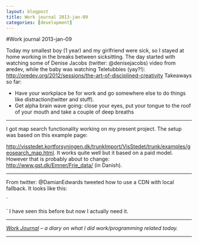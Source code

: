 ```yaml
---
layout: blogpost
title: Work journal 2013-jan-09
categories: [development]
---
```


#Work journal 2013-jan-09

Today my smallest boy (1 year) and my girlfriend were sick, so I stayed at home working in the breaks between sicksitting. The day started with watching some of Denise Jacobs (twitter: @denisejacobs) video from øredev, while the baby was watching Teletubbies (yay?!): <http://oredev.org/2012/sessions/the-art-of-disciplined-creativity> Takeaways so far: 
*   Have your workplace be for work and go somewhere else to do things like distraction(twitter and stuff). 
*   Get alpha brain wave going: close your eyes, put your tongue to the roof of your mouth and take a couple of deep breaths 

---

I got map search functionality working on my present project. The setup was based on this example page: 

<http://visstedet.kortforsyningen.dk/trunkImport/VisStedet/trunk/examples/geosearch_map.html>. It works quite well but it based on a paid model. However that is probably about to change: <http://www.gst.dk/Emner/Frie_data/> (in Danish). 

---

From twitter: @DamianEdwards tweeted how to use a CDN with local fallback. It looks like this: 

`<script src="http://ajax.aspnetcdn.com/ajax/jquery/jquery-1.8.3.min.js"></script>
<script>
(window.jQuery || document.write('<script src="/scripts/jquery-1.8.3.min.js"><\/script>'));
</script>` I have seen this before but now I actually need it. 

---

*[Work Journal][1] – a diary on what I did work/programming related today.* 

---

 [1]: http://steen.hulthin.dk/blog/work-journal-what-workprogramming-related-did-i-learn-today/